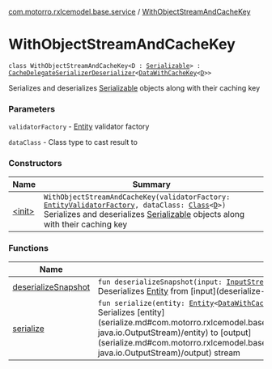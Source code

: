 [com.motorro.rxlcemodel.base.service](../index.md) / [WithObjectStreamAndCacheKey](./index.md)

# WithObjectStreamAndCacheKey

`class WithObjectStreamAndCacheKey<D : `[`Serializable`](http://docs.oracle.com/javase/6/docs/api/java/io/Serializable.html)`> : `[`CacheDelegateSerializerDeserializer`](../-cache-delegate-serializer-deserializer/index.md)`<`[`DataWithCacheKey`](../-data-with-cache-key/index.md)`<`[`D`](index.md#D)`>>`

Serializes and deserializes [Serializable](http://docs.oracle.com/javase/6/docs/api/java/io/Serializable.html) objects along with their caching key

### Parameters

`validatorFactory` - [Entity](../../com.motorro.rxlcemodel.base.entity/-entity/index.md) validator factory

`dataClass` - Class type to cast result to

### Constructors

| Name | Summary |
|---|---|
| [&lt;init&gt;](-init-.md) | `WithObjectStreamAndCacheKey(validatorFactory: `[`EntityValidatorFactory`](../../com.motorro.rxlcemodel.base.entity/-entity-validator-factory/index.md)`, dataClass: `[`Class`](http://docs.oracle.com/javase/6/docs/api/java/lang/Class.html)`<`[`D`](index.md#D)`>)`<br>Serializes and deserializes [Serializable](http://docs.oracle.com/javase/6/docs/api/java/io/Serializable.html) objects along with their caching key |

### Functions

| Name | Summary |
|---|---|
| [deserializeSnapshot](deserialize-snapshot.md) | `fun deserializeSnapshot(input: `[`InputStream`](http://docs.oracle.com/javase/6/docs/api/java/io/InputStream.html)`, length: `[`Long`](https://kotlinlang.org/api/latest/jvm/stdlib/kotlin/-long/index.html)`, invalidated: `[`Boolean`](https://kotlinlang.org/api/latest/jvm/stdlib/kotlin/-boolean/index.html)`): `[`Entity`](../../com.motorro.rxlcemodel.base.entity/-entity/index.md)`<`[`DataWithCacheKey`](../-data-with-cache-key/index.md)`<`[`D`](index.md#D)`>>?`<br>Deserializes [Entity](../../com.motorro.rxlcemodel.base.entity/-entity/index.md) from [input](deserialize-snapshot.md#com.motorro.rxlcemodel.base.service.WithObjectStreamAndCacheKey$deserializeSnapshot(java.io.InputStream, kotlin.Long, kotlin.Boolean)/input) stream |
| [serialize](serialize.md) | `fun serialize(entity: `[`Entity`](../../com.motorro.rxlcemodel.base.entity/-entity/index.md)`<`[`DataWithCacheKey`](../-data-with-cache-key/index.md)`<`[`D`](index.md#D)`>>, output: `[`OutputStream`](http://docs.oracle.com/javase/6/docs/api/java/io/OutputStream.html)`): <ERROR CLASS>`<br>Serializes [entity](serialize.md#com.motorro.rxlcemodel.base.service.WithObjectStreamAndCacheKey$serialize(com.motorro.rxlcemodel.base.entity.Entity((com.motorro.rxlcemodel.base.service.DataWithCacheKey((com.motorro.rxlcemodel.base.service.WithObjectStreamAndCacheKey.D)))), java.io.OutputStream)/entity) to [output](serialize.md#com.motorro.rxlcemodel.base.service.WithObjectStreamAndCacheKey$serialize(com.motorro.rxlcemodel.base.entity.Entity((com.motorro.rxlcemodel.base.service.DataWithCacheKey((com.motorro.rxlcemodel.base.service.WithObjectStreamAndCacheKey.D)))), java.io.OutputStream)/output) stream |
